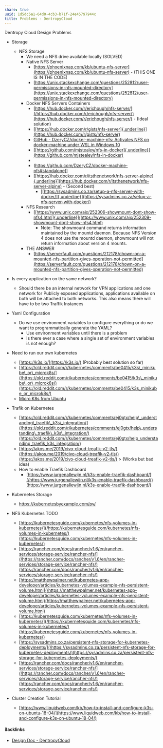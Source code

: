 ```yaml
---
share: true
uuid: 1d5dc5a1-64d0-4cb3-b71f-24e45797944c
title: Problems - DentropyCloud
---
```

Dentropy Cloud Design Problems

* Storage
  * NFS Storage
    * We need a NFS drive available locally (SOLVED)
    * Native NFS Server
        * [https://phoenixnap.com/kb/ubuntu-nfs-server](https://phoenixnap.com/kb/ubuntu-nfs-server)
                - (THIS ONE IS IN THE CODE)
        * [https://unix.stackexchange.com/questions/252812/user-permissions-in-nfs-mounted-directory](https://unix.stackexchange.com/questions/252812/user-permissions-in-nfs-mounted-directory)
    * Docker NFS Servers Containers
        * [https://hub.docker.com/r/erichough/nfs-server/](/https://hub.docker.com/r/erichough/nfs-server/)(https://hub.docker.com/r/erichough/nfs-server/)
                - (Ideal solution)
        * [[https://hub.docker.com/r/gists/nfs-server]{.underline}](https://hub.docker.com/r/gists/nfs-server)
        * [GitHub - DzeryCZ/docker-machine-nfs: Activates NFS on docker-machine under WSL in Windows 10](https://github.com/DzeryCZ/docker-machine-nfs#standalone%5D%7B.underline)
        * [[https://github.com/mjstealey/nfs-in-docker]{.underline}](https://github.com/mjstealey/nfs-in-docker)
        * 
        * (https://github.com/DzeryCZ/docker-machine-nfs#standalone]]
        * [[https://hub.docker.com/r/itsthenetwork/nfs-server-alpine]{.underline}](https://hub.docker.com/r/itsthenetwork/nfs-server-alpine)
                - (Second best)
            * [[https://sysadmins.co.za/setup-a-nfs-server-with-docker/]{.underline}](https://sysadmins.co.za/setup-a-nfs-server-with-docker/)
    * NFS Research
        * [[https://www.unix.com/aix/252309-showmount-dont-show-nfs4.html]{.underline}](https://www.unix.com/aix/252309-showmount-dont-show-nfs4.html)
            * Note: The showmount command returns information maintained by the mountd daemon. Because NFS Version 4 does not use the mountd daemon, showmount will not return information about version 4 mounts.
    * THE ANSWER
        * [https://serverfault.com/questions/212178/chown-on-a-mounted-nfs-partition-gives-operation-not-permitted](https://serverfault.com/questions/212178/chown-on-a-mounted-nfs-partition-gives-operation-not-permitted)
* Is every application on the same network?
  * Should there be an internal network for VPN applications and one network for Publicly exposed applications, applications available on both will be attached to both networks. This also means there will have to be two Traffik Instances
* Yaml Configuration
  * Do we use environment variables to configure everything or do we want to programmatically generate the YAML?
    * Use environment variables until there is a problem
    * Is there ever a case where a single set of environment variables is not enough?
* Need to run our own kubernetes
  * [https://k3s.io/](https://k3s.io/) (Probably best solution so far)
  * [https://old.reddit.com/r/kubernetes/comments/be0415/k3s\_minikube\_or\_microk8s/](/https://old.reddit.com/r/kubernetes/comments/be0415/k3s\_minikube\_or\_microk8s/)(https://old.reddit.com/r/kubernetes/comments/be0415/k3s_minikube_or_microk8s/)
  * [Micro K8s from Ubuntu](https://ubuntu.com/kubernetes/install)
* Trafik on Kubernetes
  * [https://old.reddit.com/r/kubernetes/comments/ej0gtx/help\_understanding\_traefik\_k3s\_integration/](/https://old.reddit.com/r/kubernetes/comments/ej0gtx/help\_understanding\_traefik\_k3s\_integration/)(https://old.reddit.com/r/kubernetes/comments/ej0gtx/help_understanding_traefik_k3s_integration/)
  * [https://akos.me/2019/civo-cloud-treafik-v2-tls/](/https://akos.me/2019/civo-cloud-treafik-v2-tls/)(https://akos.me/2019/civo-cloud-treafik-v2-tls/)
        > (Works but bad idea)
  * How to enable Traefik Dashboard
    * [https://www.jurgenallewijn.nl/k3s-enable-traefik-dashboard/](/https://www.jurgenallewijn.nl/k3s-enable-traefik-dashboard/)(https://www.jurgenallewijn.nl/k3s-enable-traefik-dashboard/)
* Kubernetes Storage
  * https://kubernetesbyexample.com/pv/
* NFS Kubernetes TODO
  * [https://kubernetesguide.com/kubernetes/nfs-volumes-in-kubernetes/](/https://kubernetesguide.com/kubernetes/nfs-volumes-in-kubernetes/)(https://kubernetesguide.com/kubernetes/nfs-volumes-in-kubernetes/)
  * [https://rancher.com/docs/rancher/v1.6/en/rancher-services/storage-service/rancher-nfs/](/https://rancher.com/docs/rancher/v1.6/en/rancher-services/storage-service/rancher-nfs/)(https://rancher.com/docs/rancher/v1.6/en/rancher-services/storage-service/rancher-nfs/)
  * [https://matthewpalmer.net/kubernetes-app-developer/articles/kubernetes-volumes-example-nfs-persistent-volume.html](/https://matthewpalmer.net/kubernetes-app-developer/articles/kubernetes-volumes-example-nfs-persistent-volume.html)(https://matthewpalmer.net/kubernetes-app-developer/articles/kubernetes-volumes-example-nfs-persistent-volume.html)
  * [https://kubernetesguide.com/kubernetes/nfs-volumes-in-kubernetes/](/https://kubernetesguide.com/kubernetes/nfs-volumes-in-kubernetes/)(https://kubernetesguide.com/kubernetes/nfs-volumes-in-kubernetes/)
  * [https://sysadmins.co.za/persistent-nfs-storage-for-kubernetes-deployments/](/https://sysadmins.co.za/persistent-nfs-storage-for-kubernetes-deployments/)(https://sysadmins.co.za/persistent-nfs-storage-for-kubernetes-deployments/)
  * [https://rancher.com/docs/rancher/v1.6/en/rancher-services/storage-service/rancher-nfs/](/https://rancher.com/docs/rancher/v1.6/en/rancher-services/storage-service/rancher-nfs/)(https://rancher.com/docs/rancher/v1.6/en/rancher-services/storage-service/rancher-nfs/)

* Cluster Creation Tutorial

  * [https://www.liquidweb.com/kb/how-to-install-and-configure-k3s-on-ubuntu-18-04/](https://www.liquidweb.com/kb/how-to-install-and-configure-k3s-on-ubuntu-18-04/)


#### Backlinks

* [Design Doc - DentropyCloud](/6c1ccc56-5584-4ec8-9208-34fcdd2a97a5)